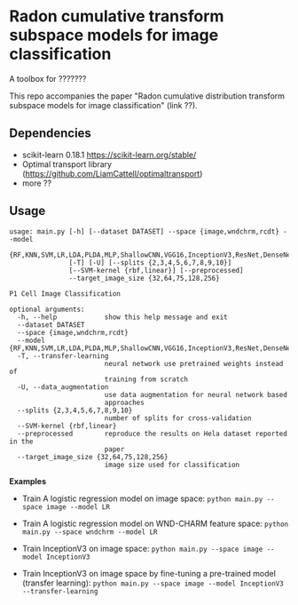 # Radon cumulative transform subspace models for image classification

A toolbox for  ???????

This repo accompanies the paper "Radon cumulative distribution transform subspace models for image classification" (link ??).

## Dependencies

* scikit-learn 0.18.1 <https://scikit-learn.org/stable/>
* Optimal transport library (https://github.com/LiamCattell/optimaltransport)
* more ??

## Usage

```
usage: main.py [-h] [--dataset DATASET] --space {image,wndchrm,rcdt} --model
               {RF,KNN,SVM,LR,LDA,PLDA,MLP,ShallowCNN,VGG16,InceptionV3,ResNet,DenseNet}
               [-T] [-U] [--splits {2,3,4,5,6,7,8,9,10}]
               [--SVM-kernel {rbf,linear}] [--preprocessed]
               --target_image_size {32,64,75,128,256}

P1 Cell Image Classification

optional arguments:
  -h, --help            show this help message and exit
  --dataset DATASET
  --space {image,wndchrm,rcdt}
  --model {RF,KNN,SVM,LR,LDA,PLDA,MLP,ShallowCNN,VGG16,InceptionV3,ResNet,DenseNet}
  -T, --transfer-learning
                        neural network use pretrained weights instead of
                        training from scratch
  -U, --data_augmentation
                        use data augmentation for neural network based
                        approaches
  --splits {2,3,4,5,6,7,8,9,10}
                        number of splits for cross-validation
  --SVM-kernel {rbf,linear}
  --preprocessed        reproduce the results on Hela dataset reported in the
                        paper
  --target_image_size {32,64,75,128,256}
                        image size used for classification
```

**Examples**

* Train A logistic regression model on image space: `python main.py --space image --model LR`

* Train A logistic regression model on WND-CHARM feature space: `python main.py --space wndchrm --model LR`

* Train InceptionV3 on image space: `python main.py --space image --model InceptionV3`

* Train InceptionV3 on image space by fine-tuning a pre-trained model (transfer learning): `python main.py --space image --model InceptionV3 --transfer-learning`

